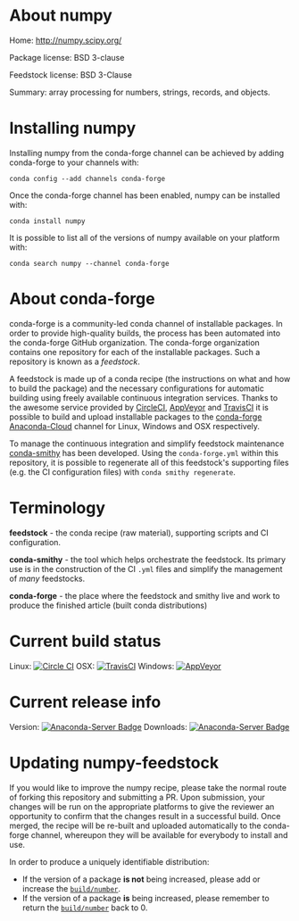 About numpy
===========

Home: http://numpy.scipy.org/

Package license: BSD 3-clause

Feedstock license: BSD 3-Clause

Summary: array processing for numbers, strings, records, and objects.



Installing numpy
================

Installing numpy from the conda-forge channel can be achieved by adding conda-forge to your channels with:

```
conda config --add channels conda-forge
```

Once the conda-forge channel has been enabled, numpy can be installed with:

```
conda install numpy
```

It is possible to list all of the versions of numpy available on your platform with:

```
conda search numpy --channel conda-forge
```


About conda-forge
=================

conda-forge is a community-led conda channel of installable packages.
In order to provide high-quality builds, the process has been automated into the
conda-forge GitHub organization. The conda-forge organization contains one repository 
for each of the installable packages. Such a repository is known as a *feedstock*.

A feedstock is made up of a conda recipe (the instructions on what and how to build
the package) and the necessary configurations for automatic building using freely
available continuous integration services. Thanks to the awesome service provided by
[CircleCI](https://circleci.com/), [AppVeyor](http://www.appveyor.com/)
and [TravisCI](https://travis-ci.org/) it is possible to build and upload installable
packages to the [conda-forge](https://anaconda.org/conda-forge)
[Anaconda-Cloud](http://docs.anaconda.org/) channel for Linux, Windows and OSX respectively.

To manage the continuous integration and simplify feedstock maintenance
[conda-smithy](http://github.com/conda-forge/conda-smithy) has been developed.
Using the ``conda-forge.yml`` within this repository, it is possible to regenerate all of
this feedstock's supporting files (e.g. the CI configuration files) with ``conda smithy regenerate``.


Terminology
===========

**feedstock** - the conda recipe (raw material), supporting scripts and CI configuration.

**conda-smithy** - the tool which helps orchestrate the feedstock.
                   Its primary use is in the construction of the CI ``.yml`` files
                   and simplify the management of *many* feedstocks.

**conda-forge** - the place where the feedstock and smithy live and work to
                  produce the finished article (built conda distributions)

Current build status
====================

Linux: [![Circle CI](https://circleci.com/gh/conda-forge/numpy-feedstock.svg?style=svg)](https://circleci.com/gh/conda-forge/numpy-feedstock)
OSX: [![TravisCI](https://travis-ci.org/conda-forge/numpy-feedstock.svg?branch=master)](https://travis-ci.org/conda-forge/numpy-feedstock) 
Windows: [![AppVeyor](https://ci.appveyor.com/api/projects/status/github/conda-forge/numpy-feedstock?svg=True)](https://ci.appveyor.com/project/conda-forge/numpy-feedstock/branch/master)

Current release info
====================
Version: [![Anaconda-Server Badge](https://anaconda.org/conda-forge/numpy/badges/version.svg)](https://anaconda.org/conda-forge/numpy)
Downloads: [![Anaconda-Server Badge](https://anaconda.org/conda-forge/numpy/badges/downloads.svg)](https://anaconda.org/conda-forge/numpy)


Updating numpy-feedstock
========================

If you would like to improve the numpy recipe, please take the normal
route of forking this repository and submitting a PR. Upon submission, your changes will
be run on the appropriate platforms to give the reviewer an opportunity to confirm that the
changes result in a successful build. Once merged, the recipe will be re-built and uploaded
automatically to the conda-forge channel, whereupon they will be available for everybody to
install and use.

In order to produce a uniquely identifiable distribution:
 * If the version of a package **is not** being increased, please add or increase
   the [``build/number``](http://conda.pydata.org/docs/building/meta-yaml.html#build-number-and-string). 
 * If the version of a package **is** being increased, please remember to return
   the [``build/number``](http://conda.pydata.org/docs/building/meta-yaml.html#build-number-and-string)
   back to 0.
